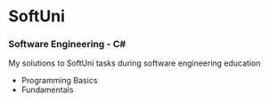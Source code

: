 # SoftUni 

### Software Engineering - C#

My solutions to SoftUni tasks during software engineering education



* Programming Basics
* Fundamentals
